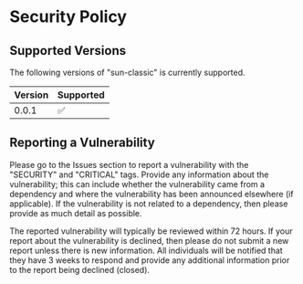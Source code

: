 # Security Policy

## Supported Versions

The following versions of "sun-classic" is currently supported.

| Version | Supported          |
| ------- | ------------------ |
| 0.0.1   | :white_check_mark: |

## Reporting a Vulnerability

Please go to the Issues section to report a vulnerability with the "SECURITY" and "CRITICAL" tags.
Provide any information about the vulnerability; this can include whether the vulnerability
came from a dependency and where the vulnerability has been announced elsewhere (if applicable).
If the vulnerability is not related to a dependency, then please provide as much detail as possible.

The reported vulnerability will typically be reviewed within 72 hours. If your report about the
vulnerability is declined, then please do not submit a new report unless there is new information.
All individuals will be notified that they have 3 weeks to respond and provide any additional
information prior to the report being declined (closed).
